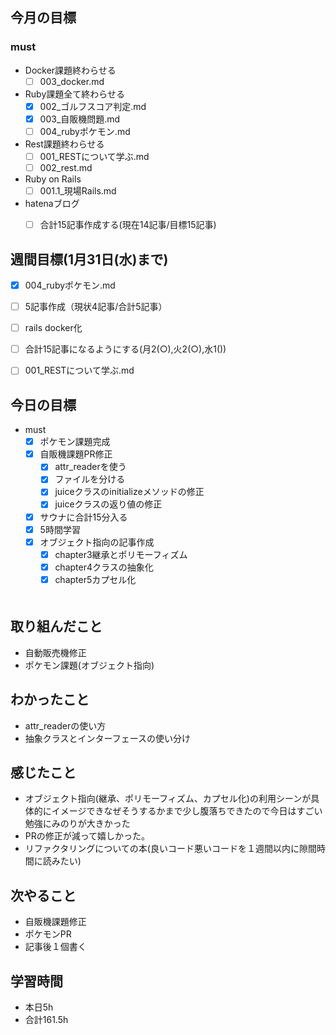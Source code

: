 ## 今月の目標
### must
  - Docker課題終わらせる
    - [ ]  003_docker.md
  - Ruby課題全て終わらせる
    - [x] 002_ゴルフスコア判定.md
    - [x] 003_自販機問題.md
    - [ ] 004_rubyポケモン.md
  - Rest課題終わらせる
    - [ ] 001_RESTについて学ぶ.md
    - [ ] 002_rest.md
  - Ruby on Rails
    - [ ] 001.1_現場Rails.md
  - hatenaブログ
    - [ ]  合計15記事作成する(現在14記事/目標15記事)
  



## 週間目標(1月31日(水)まで)
  - [x] 004_rubyポケモン.md
  - [ ] 5記事作成（現状4記事/合計5記事）
  - [ ] rails docker化
  - [ ] 合計15記事になるようにする(月2(○),火2(○),水1())
  - [ ] 001_RESTについて学ぶ.md


## 今日の目標
- must
  - [x] ポケモン課題完成
  - [x] 自販機課題PR修正
    - [x] attr_readerを使う
    - [x] ファイルを分ける
    - [x] juiceクラスのinitializeメソッドの修正
    - [x] juiceクラスの返り値の修正
  - [x] サウナに合計15分入る
  - [x] 5時間学習
  - [x] オブジェクト指向の記事作成
    - [x] chapter3継承とポリモーフィズム
    - [x] chapter4クラスの抽象化
    - [x] chapter5カプセル化

  　　
## 取り組んだこと
- 自動販売機修正
- ポケモン課題(オブジェクト指向)
## わかったこと
- attr_readerの使い方
- 抽象クラスとインターフェースの使い分け
## 感じたこと
- オブジェクト指向(継承、ポリモーフィズム、カプセル化)の利用シーンが具体的にイメージできなぜそうするかまで少し腹落ちできたので今日はすごい勉強にみのりが大きかった
- PRの修正が減って嬉しかった。
- リファクタリングについての本(良いコード悪いコードを１週間以内に隙間時間に読みたい)

## 次やること
- 自販機課題修正
- ポケモンPR
- 記事後１個書く




## 学習時間
- 本日5h
- 合計161.5h

